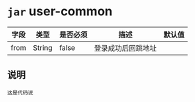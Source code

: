 # `jar` user-common


|字段|类型|是否必须|描述|默认值|
|---|---|---|---|---|
|from|String|false|登录成功后回跳地址|

## 说明
```
这是代码说

```